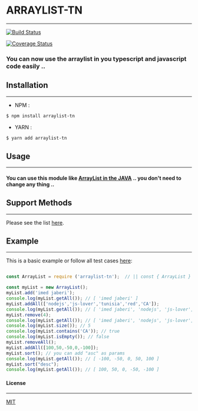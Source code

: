 # ARRAYLIST-TN
---

[![Build Status](https://travis-ci.org/3imed-jaberi/arraylist-tn.svg?branch=master)](https://travis-ci.org/3imed-jaberi/arraylist-tn)

[![Coverage Status](https://coveralls.io/repos/github/3imed-jaberi/arraylist-tn/badge.svg?branch=master)](https://coveralls.io/github/3imed-jaberi/arraylist-tn?branch=master)


### You can now use the arraylist in you typescript and javascript code easily ..


## Installation 
---
- NPM :

```bash
$ npm install arraylist-tn
```

- YARN :

```bash
$ yarn add arraylist-tn
```


## Usage 
---
#### You can use this module like [ArrayList in the JAVA](https://www.w3schools.com/java/java_arraylist.asp) .. you don't need to change any thing ..


## Support Methods
----
Please see the list [here](https://github.com/3imed-jaberi/arraylist-tn/blob/master/src/ArrayList.model.ts).


## Example
----
This is a basic example or follow all test cases [here](https://github.com/3imed-jaberi/arraylist-tn/test/ArrayList.spec.ts): 

```javascript

const ArrayList = require ('arraylist-tn');  // || const { ArrayList } = require ('arraylist-tn'); 

const myList = new ArrayList();
myList.add('imed jaberi');
console.log(myList.getAll()); // [ 'imed jaberi' ]
myList.addAll(['nodejs','js-lover','tunisia','red','CA']); 
console.log(myList.getAll()); // [ 'imed jaberi', 'nodejs', 'js-lover', 'tunisia', 'red', 'CA' ]
myList.remove(4);
console.log(myList.getAll()); // [ 'imed jaberi', 'nodejs', 'js-lover', 'tunisia', 'CA' ]
console.log(myList.size()); // 5
console.log(myList.contains('CA')); // true
console.log(myList.isEmpty()); // false 
myList.removeAll(); 
myList.addAll([100,50,-50,0,-100]);
myList.sort(); // you can add "asc" as params 
console.log(myList.getAll()); // [ -100, -50, 0, 50, 100 ]
myList.sort("desc");
console.log(myList.getAll()); // [ 100, 50, 0, -50, -100 ]

```


#### License
---
[MIT](https://choosealicense.com/licenses/mit/)